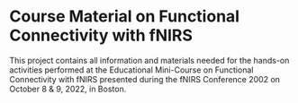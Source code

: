 # Course Material on Functional Connectivity with fNIRS
This project contains all information and materials needed for the hands-on activities performed at the Educational Mini-Course on 
Functional Connectivity with fNIRS presented during the fNIRS Conference 2002 on October 8 & 9, 2022, in Boston. 
